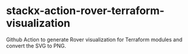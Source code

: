 # stackx-action-rover-terraform-visualization

Github Action to generate Rover visualization for Terraform modules and convert the SVG to PNG.
